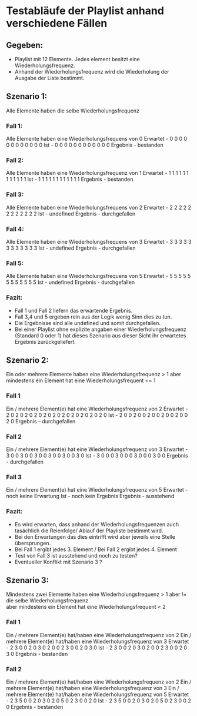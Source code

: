 # Testabläufe der Playlist anhand verschiedene Fällen

## Gegeben:
- Playlist mit 12 Elemente. Jedes element besitzt eine Wiederholungsfrequenz. 
- Anhand der Wiederholungsfrequenz wird die Wiederholung der Ausgabe der Liste bestimmt.

## Szenario 1: 
Alle Elemente haben die selbe Wiederholungsfrequenz

### Fall 1:
Alle Elemente haben eine Wiederholungsfrequens von 0
Erwartet	- 0 0 0 0 0 0 0 0 0 0 0 0
Ist		- 0 0 0 0 0 0 0 0 0 0 0 0
Ergebnis	- bestanden

### Fall 2:
Alle Elemente haben eine Wiederholungsfrequenz von 1
Erwartet	- 1 1 1 1 1 1 1 1 1 1 1 1
Ist		- 1 1 1 1 1 1 1 1 1 1 1 1
Ergebnis	- bestanden

### Fall 3:
Alle Elemente haben eine Wiederholungsfrequens von 2
Erwartet	- 2 2 2 2 2 2 2 2 2 2 2 2
Ist		- undefined
Ergebnis	- durchgefallen
	
### Fall 4:
Alle Elemente haben eine Wiederholungsfrequens von 3
Erwartet	- 3 3 3 3 3 3 3 3 3 3 3 3
Ist		- undefined
Ergebnis	- durchgefallen

### Fall 5:
Alle Elemente haben eine Wiederholungsfrequens von 5
Erwartet	- 5 5 5 5 5 5 5 5 5 5 5 5
Ist		- undefined
Ergebnis	- durchgefallen

### Fazit:
- Fall 1 und Fall 2 liefern das erwartende Ergebnis.
- Fall 3,4 und 5 ergeben rein aus der Logik wenig Sinn dies zu tun.
- Die Ergebnisse sind alle undefined und somit durchgefallen.
- Bei einer Playlist ohne explizite angaben einer Wiederholungsfrequenz (Standard 0 oder 1) hat dieses Szenario aus dieser Sicht ihr erwartetes Ergebnis zurückgeliefert.

## Szenario 2:
Ein oder mehrere Elemente haben eine Wiederholungsfrequenz  > 1 
aber mindestens ein Element hat eine Wiederholungsfrequent <= 1

### Fall 1
Ein / mehrere Element(e) hat eine Wiederholungsfrequenz von 2
Erwartet	- 2 0 2 0 2 0 2 0 2 0 2 0 2 0 2 0 2 0 2 0 2 0
Ist		- 2 0 0 2 0 0 2 0 0 2 0 0 2 0 0 2 0
Ergebnis	- durchgefallen

### Fall 2
Ein / mehrere Element(e) hat eine Wiederholungsfrequenz von 3
Erwartet	- 3 0 0 3 0 0 3 0 0 3 0 0 3 0 0 3 0
Ist		- 3 0 0 0 3 0 0 0 3 0 0 0 3 0 0
Ergebnis	- durchgefallen

### Fall 3
Ein / mehrere Element(e) hat eine Wiederholungsfrequenz von 5
Erwartet	- noch keine Erwartung
Ist		- noch kein Ergebnis
Ergebnis	- ausstehend

### Fazit:
- Es wird erwarten, dass anhand der Wiederholungsfrequenzen auch tasächlich die Reienfolge/ Ablauf der Playliste bestimmt wird.
- Bei den Erwartungen das dies eintrifft wird aber jeweils eine Stelle übersprungen.
- Bei Fall 1 ergibt jedes 3. Element / Bei Fall 2 ergibt jedes 4. Element
- Test von Fall 3 ist ausstehend und noch zu testen?
- Eventueller Konflikt mit Szenario 3 ?

## Szenario 3:
Mindestens zwei Elemente haben eine Wiederholungsfrequenz > 1 aber != die selbe Wiederholungsfrequenz  
aber mindestens ein Element hat eine Wiederholungsfrequent < 2

### Fall 1
Ein / mehrere Element(e) hat/haben eine Wiederholungsfrequenz von 2
Ein / mehrere Element(e) hat/haben eine Wiederholungsfrequenz von 3
Erwartet	- 2 3 0 0 2 0 3 0 2 0 0 2 3 0 0 2 0 3 0
Ist		- 2 3 0 0 2 0 3 0 2 0 0 2 3 0 0 2 0 3 0 
Ergebnis	- bestanden

### Fall 2
Ein / mehrere Element(e) hat/haben eine Wiederholungsfrequenz von 2
Ein / mehrere Element(e) hat/haben eine Wiederholungsfrequenz von 3
Ein / mehrere Element(e) hat/haben eine Wiederholungsfrequenz von 5
Erwartet	- 2 3 5 0 0 2 0 3 0 2 0 5 0 2 3 0 0 2 0
Ist		- 2 3 5 0 0 2 0 3 0 2 0 5 0 2 3 0 0 2 0
Ergebnis	- bestanden  
